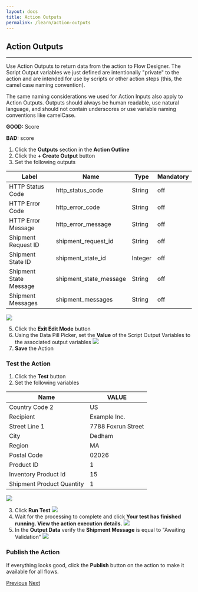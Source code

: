 ```yaml
---
layout: docs
title: Action Outputs
permalink: /learn/action-outputs
---
```


## Action Outputs
---
Use Action Outputs to return data from the action to Flow Designer. The Script Output variables we just defined are intentionally "private" to the action and are intended for use by scripts or other action steps (this, the camel case naming convention).

The same naming considerations we used for Action Inputs also apply to Action Outputs. Outputs should always be human readable, use natural language, and should not contain underscores or use variable naming conventions like camelCase.

**GOOD:** Score

**BAD:** score

1. Click the **Outputs** section in the **Action Outline**
2. Click the **+ Create Output** button
3. Set the following outputs

  | **Label** | **Name** | **Type** | **Mandatory** |
  | --------- | -------- | -------- | ------------- |
  | HTTP Status Code | http_status_code| String | off |
  | HTTP Error Code | http_error_code| String | off |
  | HTTP Error Message | http_error_message | String | off |
  | Shipment Request ID | shipment_request_id | String | off |
  | Shipment State ID | shipment_state_id | Integer | off |
  | Shipment State Message | shipment_state_message | String | off |
  | Shipment Messages | shipment_messages | String | off |

  ![](/assets/images/33-create-action-output.png)

5. Click the **Exit Edit Mode** button
6. Using the Data Pill Picker, set the **Value** of the Script Output Variables to the associated output variables
  ![](/assets/images/34-action-output.png)
7. **Save** the Action

### Test the Action
1. Click the **Test** button
2. Set the following variables

  | **Name** | **VALUE** |
  | -------- | --------- |
  | Country Code 2 | US |
  | Recipient | Example Inc. |
  | Street Line 1 | 7788 Foxrun Street |
  | City | Dedham |
  | Region | MA |
  | Postal Code| 02026 |
  | Product ID | 1 |
  | Inventory Product Id | 15 |
  | Shipment Product Quantity | 1 |

  ![](/assets/images/35-test-input.png)
  
3. Click **Run Test**
  ![](/assets/images/35-test.png)
4. Wait for the processing to complete and click **Your test has finished running. View the action execution details.**
  ![](/assets/images/36-test-finished.png)
5. In the **Output Data** verify the **Shipment Message** is equal to "Awaiting Validation"
  ![](/assets/images/36-test-validate.png)

### Publish the Action
If everything looks good, click the **Publish** button on the action to make it available for all flows.

<div class="btns">
  <a class="btn--secondary" href="/yed-spoke-example/learn/output-script">Previous</a>
  <a class="btn" href="/yed-spoke-example/learn/create-shipment-request-flow">Next</a>
</div>